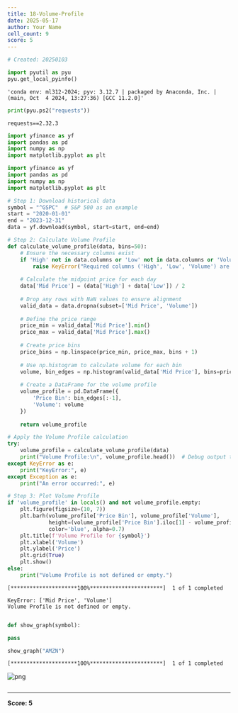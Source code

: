```yaml
---
title: 18-Volume-Profile
date: 2025-05-17
author: Your Name
cell_count: 9
score: 5
---
```


```python
# Created: 20250103
```


```python
import pyutil as pyu
pyu.get_local_pyinfo()
```




    'conda env: ml312-2024; pyv: 3.12.7 | packaged by Anaconda, Inc. | (main, Oct  4 2024, 13:27:36) [GCC 11.2.0]'




```python
print(pyu.ps2("requests"))
```

    requests==2.32.3
    



```python
import yfinance as yf
import pandas as pd
import numpy as np
import matplotlib.pyplot as plt
```


```python
import yfinance as yf
import pandas as pd
import numpy as np
import matplotlib.pyplot as plt

# Step 1: Download historical data
symbol = "^GSPC"  # S&P 500 as an example
start = "2020-01-01"
end = "2023-12-31"
data = yf.download(symbol, start=start, end=end)

# Step 2: Calculate Volume Profile
def calculate_volume_profile(data, bins=50):
    # Ensure the necessary columns exist
    if 'High' not in data.columns or 'Low' not in data.columns or 'Volume' not in data.columns:
        raise KeyError("Required columns ('High', 'Low', 'Volume') are missing in the data.")
    
    # Calculate the midpoint price for each day
    data['Mid Price'] = (data['High'] + data['Low']) / 2
    
    # Drop any rows with NaN values to ensure alignment
    valid_data = data.dropna(subset=['Mid Price', 'Volume'])
    
    # Define the price range
    price_min = valid_data['Mid Price'].min()
    price_max = valid_data['Mid Price'].max()
    
    # Create price bins
    price_bins = np.linspace(price_min, price_max, bins + 1)
    
    # Use np.histogram to calculate volume for each bin
    volume, bin_edges = np.histogram(valid_data['Mid Price'], bins=price_bins, weights=valid_data['Volume'])
    
    # Create a DataFrame for the volume profile
    volume_profile = pd.DataFrame({
        'Price Bin': bin_edges[:-1],
        'Volume': volume
    })
    
    return volume_profile

# Apply the Volume Profile calculation
try:
    volume_profile = calculate_volume_profile(data)
    print("Volume Profile:\n", volume_profile.head())  # Debug output to ensure it's created
except KeyError as e:
    print("KeyError:", e)
except Exception as e:
    print("An error occurred:", e)

# Step 3: Plot Volume Profile
if 'volume_profile' in locals() and not volume_profile.empty:
    plt.figure(figsize=(10, 7))
    plt.barh(volume_profile['Price Bin'], volume_profile['Volume'], 
             height=(volume_profile['Price Bin'].iloc[1] - volume_profile['Price Bin'].iloc[0]), 
             color='blue', alpha=0.7)
    plt.title(f'Volume Profile for {symbol}')
    plt.xlabel('Volume')
    plt.ylabel('Price')
    plt.grid(True)
    plt.show()
else:
    print("Volume Profile is not defined or empty.")

```

    [*********************100%***********************]  1 of 1 completed

    KeyError: ['Mid Price', 'Volume']
    Volume Profile is not defined or empty.


    



```python

```


```python
def show_graph(symbol):

pass
```


```python
show_graph("AMZN")
```

    [*********************100%***********************]  1 of 1 completed



    
![png](/mlnotes/images/18-volume-profile_7_1.png)
    



```python

```


---
**Score: 5**